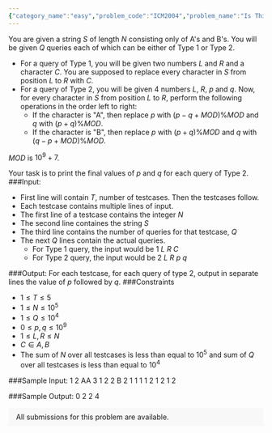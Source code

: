 ```yaml
---
{"category_name":"easy","problem_code":"ICM2004","problem_name":"Is This a Long Challenge","problemComponents":{"constraints":"","constraintsState":false,"subtasks":"","subtasksState":false,"inputFormat":"","inputFormatState":false,"outputFormat":"","outputFormatState":false,"sampleTestCases":{}},"video_editorial_url":"","languages_supported":{"0":"CPP14","1":"C","2":"JAVA","3":"PYTH 3.6","4":"CPP17","5":"PYTH","6":"PYP3","7":"CS2","8":"ADA","9":"PYPY","10":"TEXT","11":"PAS fpc","12":"NODEJS","13":"RUBY","14":"PHP","15":"GO","16":"HASK","17":"TCL","18":"PERL","19":"SCALA","20":"LUA","21":"kotlin","22":"BASH","23":"JS","24":"LISP sbcl","25":"rust","26":"PAS gpc","27":"BF","28":"CLOJ","29":"R","30":"D","31":"CAML","32":"FORT","33":"ASM","34":"swift","35":"FS","36":"WSPC","37":"LISP clisp","38":"SQL","39":"SCM guile","40":"PERL6","41":"ERL","42":"CLPS","43":"ICK","44":"NICE","45":"PRLG","46":"ICON","47":"COB","48":"SCM chicken","49":"PIKE","50":"SCM qobi","51":"ST","52":"NEM"},"max_timelimit":1,"source_sizelimit":50000,"problem_author":"theanshul","problem_tester":null,"date_added":"10-02-2020","tags":{"0":"theanshul"},"problem_difficulty_level":"Easy","best_tag":"","editorial_url":"","time":{"view_start_date":1582014600,"submit_start_date":1582014600,"visible_start_date":1582014600,"end_date":1735669800},"is_direct_submittable":false,"problemDiscussURL":"https://discuss.codechef.com/search?q=ICM2004","is_proctored":false,"visitedContests":{},"layout":"problem"}
---
```

You are given a string $S$ of length $N$ consisting only of A's and B's.
You will be given $Q$ queries each of which can be either of Type 1 or Type 2.
- For a query of Type 1, you will be given two numbers $L$ and $R$ and a character $C$. You are supposed to replace every character in $S$ from position $L$ to $R$ with $C$.
- For a query of Type 2, you will be given 4 numbers $L$, $R$, $p$ and $q$. Now, for every character in $S$ from position $L$ to $R$, perform the following operations in the order left to right:
    - If the character is "A", then replace $p$ with $(p - q+MOD)\%MOD$ and $q$ with $(p+q)\%MOD$.
    - If the character is "B", then replace $p$ with $(p+q)\%MOD$ and $q$ with $(q-p+MOD)\%MOD$.

$MOD$ is $10^9+7$.

Your task is to print the final values of $p$ and $q$ for each query of Type 2.
###Input:

- First line will contain $T$, number of testcases. Then the testcases follow. 
- Each testcase contains multiple lines of input.
- The first line of a testcase contains the integer $N$
- The second line containes the string $S$
- The third line contains the number of queries for that testcase, $Q$
- The next $Q$ lines contain the actual queries. 
    - For Type 1 query, the input would be $1$ $L$ $R$ $C$
    - For Type 2 query, the input would be $2$ $L$ $R$ $p$ $q$

###Output:
For each testcase, for each query of type 2, output in separate lines the value of $p$ followed by $q$.
###Constraints 
- $1 \leq T \leq 5$
- $1 \leq N \leq 10^5$
- $1 \leq Q \leq 10^4$
- $0 \leq p,q \leq 10^9$
- $1 \leq L,R \leq N$
- $C \in {A,B}$
- The sum of $N$ over all testcases is less than equal to $10^5$ and sum of $Q$ over all testcases is less than equal to $10^4$

###Sample Input:
	1
	2
	AA
	3
	1 2 2 B
	2 1 1 1 1
	2 1 2 1 2

###Sample Output:
	0 2
	2 4



<aside style='background: #f8f8f8;padding: 10px 15px;'><div>All submissions for this problem are available.</div></aside>